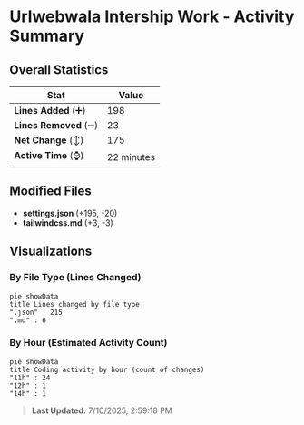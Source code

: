 # Urlwebwala Intership Work - Activity Summary 

## Overall Statistics

| Stat                   | Value                                                             |
| ---------------------- | ----------------------------------------------------------------- |
| **Lines Added** (➕)   | 198                                          |
| **Lines Removed** (➖) | 23                                        |
| **Net Change** (↕)    | 175                |
| **Active Time** (⌚)   | 22 minutes |


## Modified Files
- **settings.json** (+195, -20)
- **tailwindcss.md** (+3, -3)

## Visualizations

### By File Type (Lines Changed)

```mermaid
pie showData
title Lines changed by file type
".json" : 215
".md" : 6
```

### By Hour (Estimated Activity Count)

```mermaid
pie showData
title Coding activity by hour (count of changes)
"11h" : 24
"12h" : 1
"14h" : 1
```


> **Last Updated:** 7/10/2025, 2:59:18 PM